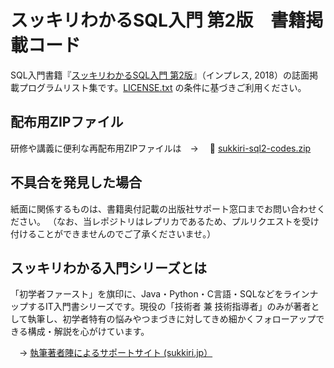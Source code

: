 # スッキリわかるSQL入門 第2版　書籍掲載コード

SQL入門書籍『[スッキリわかるSQL入門 第2版](https://sukkiri.jp/books/sukkiri_sql2)』（インプレス, 2018）の誌面掲載プログラムリスト集です。[LICENSE.txt](https://github.com/miyabilink/sukkiri-sql2-codes/raw/main/LICENSE.txt) の条件に基づきご利用ください。  

## 配布用ZIPファイル
研修や講義に便利な再配布用ZIPファイルは　→ 　🎁 [sukkiri-sql2-codes.zip](https://github.com/miyabilink/sukkiri-sql2-codes/releases/latest/download/sukkiri-sql2-codes.zip) 

## 不具合を発見した場合
紙面に関係するものは、書籍奥付記載の出版社サポート窓口までお問い合わせください。
（なお、当レポジトリはレプリカであるため、プルリクエストを受け付けることができませんのでご了承くださいませ。）

## スッキリわかる入門シリーズとは
「初学者ファースト」を旗印に、Java・Python・C言語・SQLなどをラインナップするIT入門書シリーズです。現役の「技術者 兼 技術指導者」のみが著者として執筆し、初学者特有の悩みやつまづきに対してきめ細かくフォローアップできる構成・解説を心がけています。

　→ [執筆著者陣によるサポートサイト (sukkiri.jp）](https://sukkiri.jp/)
